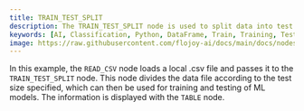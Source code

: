 ```yaml
---
title: TRAIN_TEST_SPLIT
description: The TRAIN_TEST_SPLIT node is used to split data into test and training data in Python, according to a specified size, before any Machine Learning tasks occur.
keywords: [AI, Classification, Python, DataFrame, Train, Training, Test, Machine Learning, ML Model]
image: https://raw.githubusercontent.com/flojoy-ai/docs/main/docs/nodes/AI_ML/CLASSIFICATION/TRAIN_TEST_SPLIT/examples/EX1/output.jpeg
---
```


In this example, the `READ_CSV` node loads a local .csv file and passes it to the `TRAIN_TEST_SPLIT` node. This node divides the data file according to the test size specified, which can then be used for training and testing of ML models. The information is displayed with the `TABLE` node.